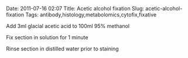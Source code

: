 Date: 2011-07-16 02:07
Title: Acetic alcohol fixation
Slug: acetic-alcohol-fixation
Tags: antibody,histology,metabolomics,cytofix,fixative







Add 3ml glacial acetic acid to 100ml 95% methanol



Fix section in solution for 1 minute



Rinse section in distilled water prior to staining





